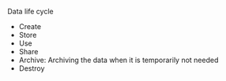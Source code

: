 Data life cycle
- Create
- Store
- Use
- Share
- Archive: Archiving the data when it is temporarily not needed
- Destroy
